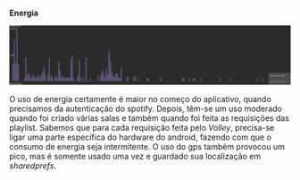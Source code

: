 **Energia**


![](images/Captura%20de%20tela%20de%202019-12-15%2016-21-49.png)


O uso de energia certamente é maior no começo do aplicativo, quando precisamos da autenticação do spotify. Depois, têm-se um uso moderado quando foi criado várias salas e também quando foi feita as requisições das playlist. Sabemos que para cada requisição feita pelo _Volley_, precisa-se ligar uma parte específica do hardware do android, fazendo com que o consumo de energia seja intermitente. O uso do gps também provocou um pico, mas é somente usado uma vez e guardado sua localização em _sharedprefs_.

